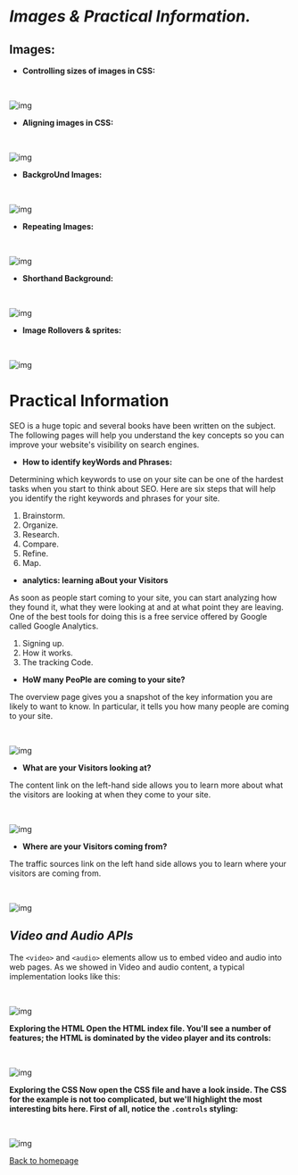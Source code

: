 # *Images & Practical Information.*


##  Images:
- **Controlling sizes of images in CSS:**

<br>

![img](./images/omgsize.JPG)
<br>

- **Aligning images in CSS:**
<br>

![img](./images/imgalign.JPG)
<br>

- **BackgroUnd Images:**

<br>

![img](./images/imgbackground.JPG)
<br>

- **Repeating Images:**
<br>

![img](./images/imgrepeat.JPG)
<br>


- **Shorthand Background:**

<br>

![img](./images/imgshorthand.JPG)
<br>


- **Image Rollovers & sprites:**


<br>

![img](./images/imgrollovers.JPG)
<br>



# **Practical Information**

SEO is a huge topic and several books have been written on the subject.
The following pages will help you understand the key concepts so you can
improve your website's visibility on search engines.


- **How to identify
keyWords and Phrases:**

Determining which keywords to use on your site can be one of the
hardest tasks when you start to think about SEO. Here are six steps that
will help you identify the right keywords and phrases for your site.

1. Brainstorm.
1. Organize.
1. Research.
1. Compare.
1. Refine.
1. Map.


- **analytics: learning
aBout your Visitors**

As soon as people start coming to your site, you can start analyzing
how they found it, what they were looking at and at what point they are
leaving. One of the best tools for doing this is a free service offered by
Google called Google Analytics.

1. Signing up.
1. How it works.
1. The tracking Code.


- **HoW many PeoPle are
coming to your site?**

The overview page gives you a snapshot of the key information you are
likely to want to know. In particular, it tells you how many people are
coming to your site.


<br>

![img](./images/howmany.JPG)
<br>


- **What are your Visitors
looking at?**

The content link on the left-hand side allows
you to learn more about what the visitors are
looking at when they come to your site.

<br>

![img](./images/lookingat.JPG)
<br>

- **Where are your
Visitors coming from?**

The traffic sources link on the left hand side
allows you to learn where your visitors are
coming from.

<br>

![img](./images/comefrom.JPG)
<br>


## *Video and Audio APIs*

The `<video>` and `<audio>` elements allow us to embed video and audio into web pages. As we showed in Video and audio content, a typical implementation looks like this:

<br>

![img](./images/video1.JPG)
<br>

**Exploring the HTML
Open the HTML index file. You'll see a number of features; the HTML is dominated by the video player and its controls:**


<br>

![img](./images/html.JPG)
<br>




**Exploring the CSS
Now open the CSS file and have a look inside. The CSS for the example is not too complicated, but we'll highlight the most interesting bits here. First of all, notice the ```.controls``` styling:**

<br>

![img](./images/css.JPG)
<br>


[Back to homepage](./main/README.md)